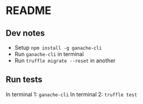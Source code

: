 # README


## Dev notes

* Setup `npm install -g ganache-cli`
* Run `ganache-cli` in terminal
* Run `truffle migrate --reset` in another

## Run tests

In terminal 1: `ganache-cli` 
In terminal 2: `truffle test` 
